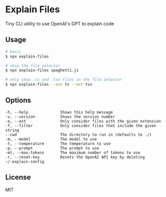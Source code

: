 # Explain Files

Tiny CLI utility to use OpenAI's GPT to explain code

## Usage

```bash
# basic
$ npx explain-files

# skip the file selector
$ npx explain-files spaghetti.js

# only show .ts and .tsx files in the file selector
$ npx explain-files --ext ts --ext tsx
```

## Options

    -h, --help              Shows this help message
    -v, --version           Shows the version number
    -e, --ext               Only consider files with the given extension
    -f, --filter            Only consider files that include the given string
    --cwd                   The directory to run in (defaults to ./)
    -m, --model             The model to use
    -t, --temperature       The temperature to use
    -p, --prompt            The prompt to use
    -mt, --max-tokens       The maximum number of tokens to use
    -r, --reset-key         Resets the OpenAI API key by deleting ~/.explain-config

## License

MIT
